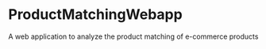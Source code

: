 ProductMatchingWebapp
=====================

A web application to analyze the product matching of e-commerce products

